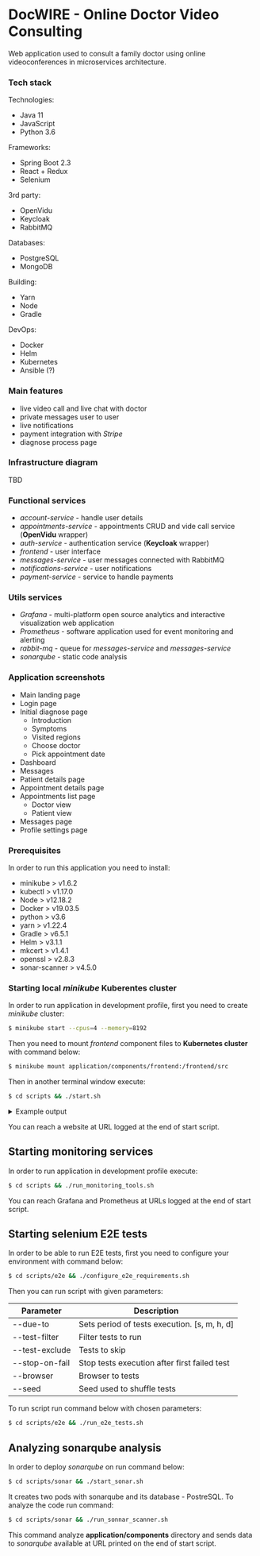 # DocWIRE - Online Doctor Video Consulting 

Web application used to consult a family doctor using online videoconferences in microservices architecture.

### Tech stack

Technologies:
- Java 11
- JavaScript
- Python 3.6

Frameworks:
- Spring Boot 2.3 
- React + Redux
- Selenium

3rd party:
- OpenVidu
- Keycloak
- RabbitMQ

Databases:
- PostgreSQL
- MongoDB

Building:
- Yarn
- Node
- Gradle

DevOps:
- Docker
- Helm
- Kubernetes
- Ansible (?)

### Main features
- live video call and live chat with doctor
- private messages user to user
- live notifications
- payment integration with *Stripe*
- diagnose process page

### Infrastructure diagram

TBD

### Functional services
- *account-service* - handle user details
- *appointments-service* - appointments CRUD and vide call service (**OpenVidu** wrapper)
- *auth-service* - authentication service (**Keycloak** wrapper)
- *frontend* - user interface
- *messages-service* - user messages connected with RabbitMQ
- *notifications-service* - user notifications
- *payment-service* - service to handle payments

### Utils services
- *Grafana* - multi-platform open source analytics and interactive visualization web application
- *Prometheus* - software application used for event monitoring and alerting
- *rabbit-mq* - queue for *messages-service* and *messages-service*
- *sonarqube* - static code analysis

### Application screenshots

- Main landing page
- Login page
- Initial diagnose page
  - Introduction
  - Symptoms
  - Visited regions
  - Choose doctor
  - Pick appointment date
- Dashboard
- Messages
- Patient details page
- Appointment details page
- Appointments list page
  - Doctor view
  - Patient view
- Messages page
- Profile settings page

### Prerequisites
In order to run this application you need to install:

- minikube > v1.6.2
- kubectl > v1.17.0
- Node > v12.18.2
- Docker > v19.03.5
- python > v3.6
- yarn > v1.22.4
- Gradle > v6.5.1
- Helm > v3.1.1
- mkcert > v1.4.1
- openssl > v2.8.3
- sonar-scanner > v4.5.0

### Starting local *minikube* Kuberentes cluster
In order to run application in development profile, first you need to create *minikube* cluster:

```sh
$ minikube start --cpus=4 --memory=8192
```

Then you need to mount *frontend* component files to **Kubernetes cluster** with command below:

```sh
$ minikube mount application/components/frontend:/frontend/src
```

Then in another terminal window execute:

```sh
$ cd scripts && ./start.sh
```

<details>
  <summary>Example output</summary>

    123

</details>

You can reach a website at URL logged at the end of start script.

## Starting monitoring services

In order to run application in development profile execute:

```sh
$ cd scripts && ./run_monitoring_tools.sh
```

You can reach Grafana and Prometheus at URLs logged at the end of start script.

## Starting selenium E2E tests

In order to be able to run E2E tests, first you need to configure your environment with command below:

```sh
$ cd scripts/e2e && ./configure_e2e_requirements.sh
```

Then you can run script with given parameters:

| Parameter      | Description |
| -------------- | ------------- |
| --due-to       | Sets period of tests execution. [s, m, h, d]  |
| --test-filter  | Filter tests to run |
| --test-exclude | Tests to skip |
| --stop-on-fail | Stop tests execution after first failed test |
| --browser      | Browser to tests |
| --seed         | Seed used to shuffle tests |

To run script run command below with chosen parameters:

```sh
$ cd scripts/e2e && ./run_e2e_tests.sh
```

## Analyzing sonarqube analysis

In order to deploy *sonarqube* on run command below:

```sh
$ cd scripts/sonar && ./start_sonar.sh
```

It creates two pods with sonarqube and its database - PostreSQL. To analyze the code run command: 

```sh
$ cd scripts/sonar && ./run_sonnar_scanner.sh
```

This command analyze **application/components** directory and sends data to *sonarqube* available at URL printed on the end of start script.
